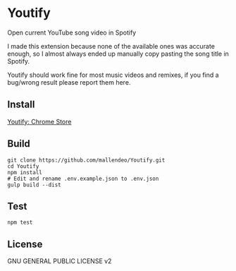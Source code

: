 # Youtify
Open current YouTube song video in Spotify

I made this extension because none of the available ones was accurate enough, so I almost always ended up manually copy pasting the song title in Spotify.

Youtify should work fine for most music videos and remixes, if you find a bug/wrong result please report them here.

## Install
[Youtify: Chrome Store](https://chrome.google.com/webstore/detail/youtify/hkcmkfpmieckdagpoifmeieihclpphbg?hl=en)

## Build

    git clone https://github.com/mallendeo/Youtify.git
    cd Youtify
    npm install
    # Edit and rename .env.example.json to .env.json
    gulp build --dist

## Test

    npm test
    
## License

GNU GENERAL PUBLIC LICENSE v2
